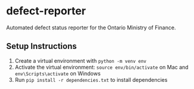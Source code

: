 # defect-reporter
Automated defect status reporter for the Ontario Ministry of Finance.
## Setup Instructions
1. Create a virtual environment with ```python -m venv env```
2. Activate the virtual environment: ```source env/bin/activate``` on Mac and ```env\Scripts\activate``` on Windows
3. Run ```pip install -r dependencies.txt``` to install dependencies
